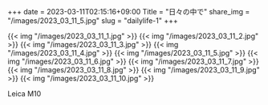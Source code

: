 +++
date  = 2023-03-11T02:15:16+09:00
Title = "日々の中で"
share_img = "/images/2023_03_11_5.jpg"
slug = "dailylife-1"
+++

{{< img "/images/2023_03_11_1.jpg" >}}
{{< img "/images/2023_03_11_2.jpg" >}}
{{< img "/images/2023_03_11_3.jpg" >}}
{{< img "/images/2023_03_11_4.jpg" >}}
{{< img "/images/2023_03_11_5.jpg" >}}
{{< img "/images/2023_03_11_6.jpg" >}}
{{< img "/images/2023_03_11_7.jpg" >}}
{{< img "/images/2023_03_11_8.jpg" >}}
{{< img "/images/2023_03_11_9.jpg" >}}
{{< img "/images/2023_03_11_10.jpg" >}}

Leica M10

